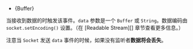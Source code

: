 <!-- YAML
added: v0.1.90
-->

* {Buffer}

当接收到数据的时触发该事件。`data` 参数是一个 `Buffer` 或 `String`。数据编码由 `socket.setEncoding()` 设置。（在 [Readable Stream][] 章节查看更多信息。）

注意当 `Socket` 发送 `data` 事件的时候，如果没有监听者**数据将会丢失**。
